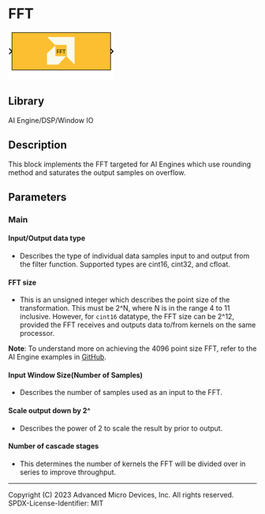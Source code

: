 # FFT
  
![](./Images/block.png)  

## Library

AI Engine/DSP/Window IO

## Description

This block implements the FFT targeted for AI Engines which use rounding
method and saturates the output samples on overflow.

## Parameters

### Main  
#### Input/Output data type  
* Describes the type of individual data samples input to and output from
the filter function. Supported types are cint16, cint32, and cfloat.

#### FFT size  
* This is an unsigned integer which describes the point size of the
transformation. This must be 2^N, where N is in the range 4 to 11
inclusive. However, for `cint16` datatype, the FFT size can be 2^12,
provided the FFT receives and outputs data to/from kernels on the same
processor.

**Note**: To understand more on achieving the 4096 point size FFT, refer to
the AI Engine examples in
[GitHub](https://github.com/Xilinx/Vitis_Model_Composer).

#### Input Window Size(Number of Samples)  
* Describes the number of samples used as an input to the FFT.

#### Scale output down by 2^  
* Describes the power of 2 to scale the result by prior to output.

#### Number of cascade stages  
* This determines the number of kernels the FFT will be divided over in
series to improve throughput.

--------------
Copyright (C) 2023 Advanced Micro Devices, Inc. All rights reserved.
SPDX-License-Identifier: MIT
